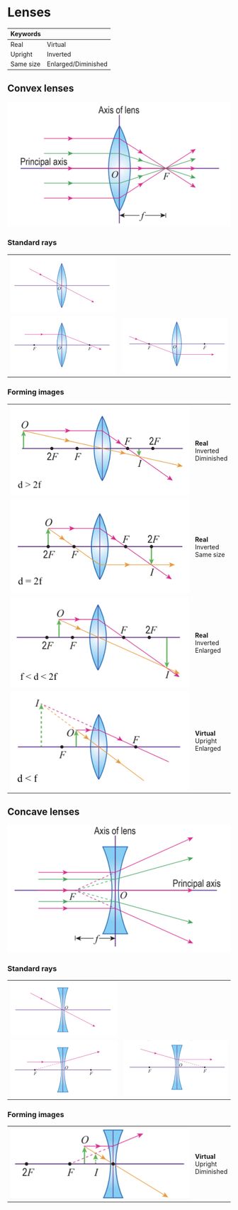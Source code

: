 # Lenses

| Keywords  |                     |
| --------- | ------------------- |
| Real      | Virtual             |
| Upright   | Inverted            |
| Same size | Enlarged/Diminished |

## Convex lenses

![Convex lens](images/convex-lens.png)

### Standard rays

|                                                                                              |                                                                                                  |
| -------------------------------------------------------------------------------------------- | ------------------------------------------------------------------------------------------------ |
| ![Light ray passing through optical centre of convex lens](images/convex-optical-centre.png) |                                                                                                  |
| ![Parallel light ray passing through convex lens](images/convex-parallel.png)                | ![Light ray intersecting focal point passing through convex lens](images/convex-focal-point.png) |

### Forming images

|                                                                                                     |                                        |
| --------------------------------------------------------------------------------------------------- | -------------------------------------- |
| ![Convex lens forming real, diminished and inverted image](images/convex-real-diminished-image.png) | **Real** <br> Inverted <br> Diminished |
| ![Convex lens forming real, same size and inverted image](images/convex-real-same-size-image.png)   | **Real** <br> Inverted <br> Same size  |
| ![Convex lens forming real, enlarged and inverted image](images/convex-real-enlarged-image.png)     | **Real** <br> Inverted <br> Enlarged   |
| ![Convex lens forming virtual, enlarged and upright image](images/convex-virtual-image.png)         | **Virtual** <br> Upright <br> Enlarged |

## Concave lenses

![Concave lens](images/concave-lens.png)

### Standard rays

|                                                                                                |                                                                                                          |
| ---------------------------------------------------------------------------------------------- | -------------------------------------------------------------------------------------------------------- |
| ![Light ray passing through optical centre of concave lens](images/concave-optical-centre.png) |                                                                                                          |
| ![Parallel light ray passing through concave lens](images/concave-parallel.png)                | ![Light ray travelling towards focal point passing through concave lens](images/concave-focal-point.png) |

### Forming images

|                                                                         |                                          |
| ----------------------------------------------------------------------- | ---------------------------------------- |
| ![Concave lens forming virtual image](images/concave-virtual-image.png) | **Virtual** <br> Upright <br> Diminished |
